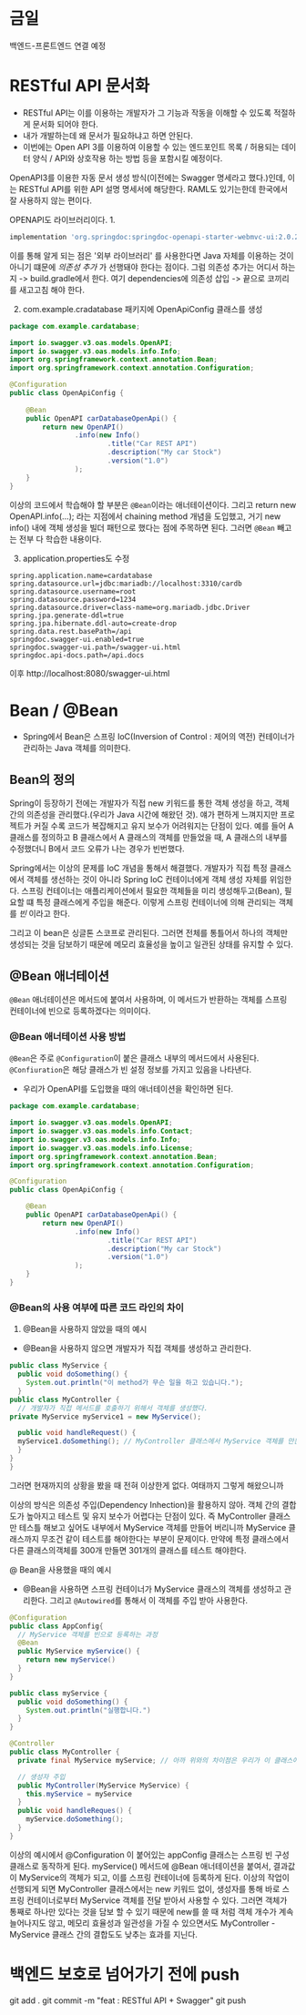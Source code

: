 # 금일
백엔드-프론트엔드 연결 예정

# RESTful API 문서화
- RESTful API는 이를 이용하는 개발자가 그 기능과 작동을 이해할 수 있도록 적절하게 문서화 되어야 한다.
- 내가 개발하는데 왜 문서가 필요하냐고 하면 안된다.
- 이번에는 Open API 3를 이용하여 이용할 수 있는 엔드포인트 목록 / 허용되는 데이터 양식 / API와 상호작용 하는 방법 등을 포함시킬 예정이다.

OpenAPI3를 이용한 자동 문서 생성 방식(이전에는 Swagger 명세라고 했다.)인데, 이는 RESTful API를 위한 API 설명 명세서에 해당한다. RAML도 있기는한데 한국에서 잘 사용하지 않는 편이다.

OPENAPI도 라이브러리이다.
1. 
```gradle
implementation 'org.springdoc:springdoc-openapi-starter-webmvc-ui:2.0.2'
```
이를 통해 알게 되는 점은 '외부 라이브러리' 를 사용한다면 Java 자체를 이용하는 것이 아니기 떄문에 _의존성 추가_ 가 선행돼야 한다는 점이다. 그럼 의존성 추가는 어디서 하는지 -> build.gradle에서 한다. 여기 dependencies에 의존성 삽입 -> 끝으로 코끼리를 새고고침 해야 한다.

2. com.example.cradatabase 패키지에 OpenApiConfig 클래스를 생성 

```java
package com.example.cardatabase;

import io.swagger.v3.oas.models.OpenAPI;
import io.swagger.v3.oas.models.info.Info;
import org.springframework.context.annotation.Bean;
import org.springframework.context.annotation.Configuration;

@Configuration
public class OpenApiConfig {
   
    @Bean
    public OpenAPI carDatabaseOpenApi() {
        return new OpenAPI()
                .info(new Info()
                        .title("Car REST API")
                        .description("My car Stock")
                        .version("1.0")
                ); 
    }
}
```
이상의 코드에서 학습해야 할 부분은 `@Bean`이라는 애너테이션이다. 그리고 return new OpenAPI.info(...); 라는 지점에서 chaining method 개념을 도입했고, 거기 new info() 내에 객체 생성을 빌더 패턴으로 했다는 점에 주목하면 된다. 그러면 `@Bean` 빼고는 전부 다 학습한 내용이다.

3. application.properties도 수정
```properties
spring.application.name=cardatabase
spring.datasource.url=jdbc:mariadb://localhost:3310/cardb
spring.datasource.username=root
spring.datasource.password=1234
spring.datasource.driver=class-name=org.mariadb.jdbc.Driver
spring.jpa.generate-ddl=true
spring.jpa.hibernate.ddl-auto=create-drop
spring.data.rest.basePath=/api
springdoc.swagger-ui.enabled=true
springdoc.swagger-ui.path=/swagger-ui.html
springdoc.api-docs.path=/api.docs
```

이후
http://localhost:8080/swagger-ui.html

# Bean / @Bean
- Spring에서 Bean은  스프링 IoC(Inversion of Control : 제어의 역전) 컨테이너가 관리하는 Java 객체를 의미한다.

## Bean의 정의
Spring이 등장하기 전에는 개발자가 직접 new 키워드를 통한 객체 생성을 하고, 객체 간의 의존성을 관리했다.(우리가 Java 시간에 해왔던 것). 얘가 편하게 느껴지지만 프로젝트가 커질 수록 코드가 복잡해지고 유지 보수가 어려워지는 단점이 있다.
예를 들어 A 클래스를 정의하고 B 클래스에서 A 클래스의 객체를 만들었을 때, A 클래스의 내부를 수정했더니 B에서 코드 오류가 나는 경우가 빈번했다.

Spring에서는 이상의 문제를 IoC 개념을 통해서 해결했다. 개발자가 직접 특정 클래스에서 객체를 생선하는 것이 아니라 Spring IoC 컨테이너에게 객체 생성 자체를 위임한다.
스프링 컨테이너는 애플리케이션에서 필요한 객체들을 미리 생성해두고(Bean), 필요할 떄 특정 클래스에게 주입을 해준다.
이렇게 스프링 컨테이너에 의해 관리되는 객체를 _빈_ 이라고 한다.

그리고 이 bean은 싱글톤 스코프로 관리된다. 그러면 전체를 통틀어서 하나의 객체만 생성되는 것을 담보하기 때문에 메모리 효율성을 높이고 일관된 상태를 유지할 수 있다.

## @Bean 애너테이션
`@Bean` 애너테이션은 메서드에 붙여서 사용하며, 이 메서드가 반환하는 객체를 스프링 컨테이너에 빈으로 등록하겠다는 의미이다. 

### @Bean 애너테이션 사용 방법
`@Bean`은 주로 `@Configuration`이 붙은 클래스 내부의 메서드에서 사용된다. `@Confiuration`은 해당 클래스가 빈 설정 정보를 가지고 있음을 나타낸다.

- 우리가 OpenAPI를 도입했을 때의 애너테이션을 확인하면 된다.
```java
package com.example.cardatabase;

import io.swagger.v3.oas.models.OpenAPI;
import io.swagger.v3.oas.models.info.Contact;
import io.swagger.v3.oas.models.info.Info;
import io.swagger.v3.oas.models.info.License;
import org.springframework.context.annotation.Bean;
import org.springframework.context.annotation.Configuration;

@Configuration
public class OpenApiConfig {

    @Bean
    public OpenAPI carDatabaseOpenApi() {
        return new OpenAPI()
                .info(new Info()
                        .title("Car REST API")
                        .description("My car Stock")
                        .version("1.0")
                );
    }
}
```

### @Bean의 사용 여부에 따른 코드 라인의 차이
1. @Bean을 사용하지 않았을 때의 예시
  - @Bean을 사용하지 않으면 개발자가 직접 객체를 생성하고 관리한다.

```java
public class MyService {
  public void doSomething() {
    System.out.println("이 method가 무슨 일을 하고 있습니다.");
  }
public class MyController {
  // 개발자가 직접 메서드를 호출하기 위해서 객체를 생성했다.
private MyService myService1 = new MyService();

  public void handleRequest() {
  myService1.doSomething(); // MyController 클래스에서 MyService 객체를 만든 다음에 메서드를 호출했다.
  }  
}
}
```
그러면 현재까지의 상황을 봤을 때 전혀 이상한게 없다. 여태까지 그렇게 해왔으니까

이상의 방식은 의존성 주입(Dependency Inhection)을 활용하지 않아. 객체 간의 결합도가 높아지고 테스트 및 유지 보수가 어렵다는 단점이 있다. 즉 MyController 클래스만 테스틀 해보고 싶어도 내부에서 MyService 객체를 만들어 버리니까 MyService 클래스까지 무조건 같이 테스트를 해야한다는 부분이 문제이다. 만약에 특정 클래스에서 다른 클래스의객체를 300개 만들면 301개의 클래스를 테스트 해야한다.


@ Bean을 사용했을 때의 예시
- @Bean을 사용하면 스프링 컨테이너가 MyService 클래스의 객체를 생성하고 관리한다. 그리고 `@Autowired`를 통해서 이 객체를 주입 받아 사용한다.

```java
@Configuration
public class AppConfig{
  // MyService 객체를 빈으로 등록하는 과정
  @Bean
  public MyService myService() {
    return new myService()
  }
}

public class myService {
  public void doSomething() {
    System.out.println("실행합니다.")
  }
}

@Controller
public class MyController {
  private final MyService myService; // 아까 위와의 차이점은 우리가 이 클래스에서 객체를 생성하지 않고서 field로 처리한다는 점이다.

  // 생성자 주입
  public MyController(MyService MyService) {
    this.myService = myService
  }
  public void handleReques() {
    myService.doSomething();
  }
}
```
이상의 예시에서 @Configuration 이 붙어있는 appConfig 클래스는 스프링 빈 구성 클래스로 동작하게 된다. myService() 메서드에 @Bean 애너테이션을 붙여서, 결과값이 MyService의 객체가 되고, 이를 스프링 컨테이너에 등록하게 된다. 이상의 작업이 선행되게 되면 MyController 클래스에서는 new 키워드 없이, 생성자를 통해 바로 스프링 컨테이너로부터 MyService 객체를 전달 받아서 사용할 수 있다. 그러면 객체가 통째로 하나만 있다는 것을 담보 할 수 있기 때문에 new를 쓸 때 처럼 객체 개수가 계속 늘어나지도 않고, 메모리 효율성과 일관성을 가질 수 있으면서도 MyController - MyService 클래스 간의 결합도도 낮추는 효과를 지닌다.

# 백엔드 보호로 넘어가기 전에 push
git add .
git commit -m "feat : RESTful API + Swagger"
git push